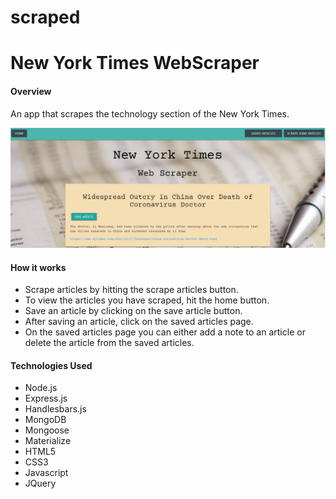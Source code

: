 # scraped


# New York Times WebScraper

#### Overview

<p>An app that scrapes the technology section of the New York Times. </p>

![Scraper snapshot](public/img/snapshot.jpg)

#### How it works

* Scrape articles by hitting the scrape articles button.
* To view the articles you have scraped, hit the home button.
* Save an article by clicking on the save article button.
* After saving an article, click on the saved articles page.
* On the saved articles page you can either add a note to an article or delete the article from the saved articles.


#### Technologies Used


* Node.js
* Express.js
* Handlesbars.js
* MongoDB
* Mongoose
* Materialize
* HTML5
* CSS3
* Javascript
* JQuery